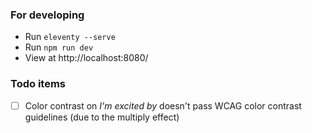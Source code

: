 ### For developing

- Run `eleventy --serve`
- Run `npm run dev`
- View at http://localhost:8080/

### Todo items

- [ ] Color contrast on _I'm excited by_ doesn't pass WCAG color contrast guidelines (due to the multiply effect)
